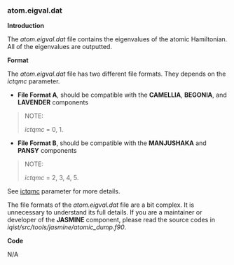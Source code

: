 ### atom.eigval.dat

**Introduction**

The *atom.eigval.dat* file contains the eigenvalues of the atomic Hamiltonian. All of the eigenvalues are outputted.

**Format**

The *atom.eigval.dat* file has two different file formats. They depends on the *ictqmc* parameter.

* **File Format A**, should be compatible with the **CAMELLIA**, **BEGONIA**, and **LAVENDER** components
> NOTE:
>
> *ictqmc* = 0, 1.

* **File Format B**, should be compatible with the **MANJUSHAKA** and **PANSY** components
> NOTE:
> 
> *ictqmc* = 2, 3, 4, 5.

See [ictqmc](p_ictqmc.md) parameter for more details.

The file formats of the *atom.eigval.dat* file are a bit complex. It is unnecessary to understand its full details. If you are a maintainer or developer of the **JASMINE** component, please read the source codes in *iqist/src/tools/jasmine/atomic_dump.f90*.

**Code**

N/A